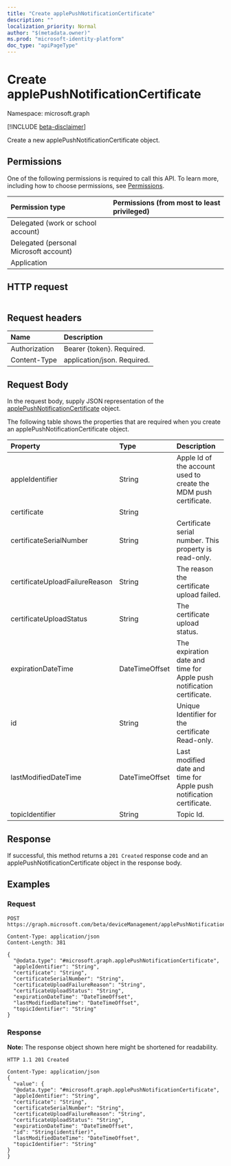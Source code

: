 ```yaml
---
title: "Create applePushNotificationCertificate"
description: ""
localization_priority: Normal
author: "$(metadata.owner)"
ms.prod: "microsoft-identity-platform"
doc_type: "apiPageType"
---
```


# Create applePushNotificationCertificate

Namespace: microsoft.graph

[!INCLUDE [beta-disclaimer](../../includes/beta-disclaimer.md)]

Create a new applePushNotificationCertificate object.

## Permissions

One of the following permissions is required to call this API. To learn more, including how to choose permissions, see [Permissions](/graph/permissions-reference).

| Permission type                        | Permissions (from most to least privileged) |
| :------------------------------------- | :------------------------------------------ |
| Delegated (work or school account)     |                                             |
| Delegated (personal Microsoft account) |                                             |
| Application                            |                                             |

## HTTP request

<!-- {
  "blockType": "ignored"
}
-->

```http

```

## Request headers

| Name          | Description                 |
| :------------ | :-------------------------- |
| Authorization | Bearer {token}. Required.   |
| Content-Type  | application/json. Required. |

## Request Body

In the request body, supply JSON representation of the [applePushNotificationCertificate](../resources/intune-applepushnotificationcertificate.md) object.

<!-- Actions and Functions -->

<!-- CRUD Methods -->

The following table shows the properties that are required when you create an applePushNotificationCertificate object.

| Property                       | Type           | Description                                                           |
| :----------------------------- | :------------- | :-------------------------------------------------------------------- |
| appleIdentifier                | String         | Apple Id of the account used to create the MDM push certificate.      |
| certificate                    | String         |                                                                       |
| certificateSerialNumber        | String         | Certificate serial number. This property is read-only.                |
| certificateUploadFailureReason | String         | The reason the certificate upload failed.                             |
| certificateUploadStatus        | String         | The certificate upload status.                                        |
| expirationDateTime             | DateTimeOffset | The expiration date and time for Apple push notification certificate. |
| id                             | String         | Unique Identifier for the certificate Read-only.                      |
| lastModifiedDateTime           | DateTimeOffset | Last modified date and time for Apple push notification certificate.  |
| topicIdentifier                | String         | Topic Id.                                                             |

## Response

If successful, this method returns a `201 Created` response code and an applePushNotificationCertificate object in the response body.

## Examples

### Request

<!-- {
  "blockType": "request",
  "name": "create_applepushnotificationcertificate"
}
-->

```http
POST https://graph.microsoft.com/beta/deviceManagement/applePushNotificationCertificate

Content-Type: application/json
Content-Length: 381

{
  "@odata.type": "#microsoft.graph.applePushNotificationCertificate",
  "appleIdentifier": "String",
  "certificate": "String",
  "certificateSerialNumber": "String",
  "certificateUploadFailureReason": "String",
  "certificateUploadStatus": "String",
  "expirationDateTime": "DateTimeOffset",
  "lastModifiedDateTime": "DateTimeOffset",
  "topicIdentifier": "String"
}

```

### Response

**Note:** The response object shown here might be shortened for readability.

<!-- {
  "blockType": "response",
  "truncated": true,
  "@odata.type": "microsoft.management.services.api.applePushNotificationCertificate"
}
-->

```http
HTTP 1.1 201 Created

Content-Type: application/json
{
  "value": {
  "@odata.type": "#microsoft.graph.applePushNotificationCertificate",
  "appleIdentifier": "String",
  "certificate": "String",
  "certificateSerialNumber": "String",
  "certificateUploadFailureReason": "String",
  "certificateUploadStatus": "String",
  "expirationDateTime": "DateTimeOffset",
  "id": "String(identifier)",
  "lastModifiedDateTime": "DateTimeOffset",
  "topicIdentifier": "String"
}
}

```